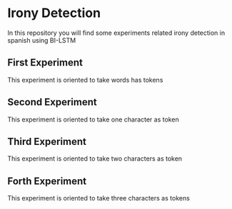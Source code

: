 # Irony Detection
In this repository you will find some experiments related irony detection in spanish using BI-LSTM

## First Experiment
This experiment is oriented to take words has tokens

## Second Experiment
This experiment is oriented to take one character as token

## Third Experiment
This experiment is oriented to take two characters as token

## Forth Experiment 
This experiment is oriented to take three characters as tokens
